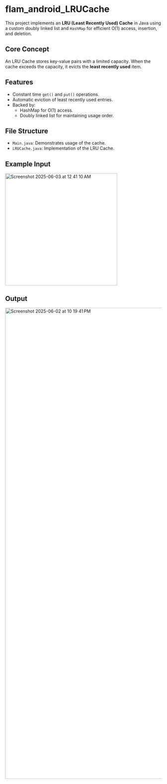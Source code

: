 # flam_android_LRUCache
This project implements an **LRU (Least Recently Used) Cache** in Java using a custom doubly linked list and `HashMap` for efficient O(1) access, insertion, and deletion. 
## Core Concept
An LRU Cache stores key-value pairs with a limited capacity. When the cache exceeds the capacity, it evicts the **least recently used** item.
## Features
- Constant time `get()` and `put()` operations.
- Automatic eviction of least recently used entries.
- Backed by:
  - HashMap for O(1) access.
  - Doubly linked list for maintaining usage order.
## File Structure
- `Main.java`: Demonstrates usage of the cache.
- `LRUCache.java`: Implementation of the LRU Cache.
## Example Input
<img width="360" alt="Screenshot 2025-06-03 at 12 41 10 AM" src="https://github.com/user-attachments/assets/7027234e-f70c-4d05-9842-7dc8a37f5592" />

## Output
<img width="1512" alt="Screenshot 2025-06-02 at 10 19 41 PM" src="https://github.com/user-attachments/assets/a9187eed-f154-47c0-8e56-65d77a3bbea2" />
